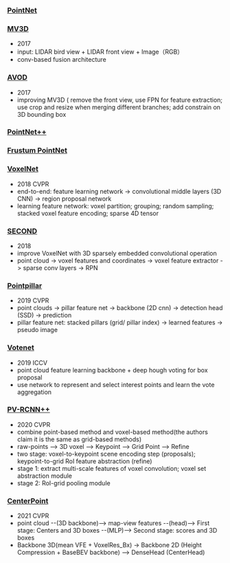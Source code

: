 ### [PointNet](https://arxiv.org/abs/1612.00593)

### [MV3D](https://arxiv.org/abs/1611.07759)
- 2017
- input: LIDAR bird view + LIDAR front view + Image（RGB）
- conv-based fusion architecture

### [AVOD](https://arxiv.org/abs/1712.02294)
- 2017
- improving MV3D ( remove the front view, use FPN for feature extraction; use crop and resize when merging different branches; add constrain on 3D bounding box

### [PointNet++]()

### [Frustum PointNet]()



### [VoxelNet](https://arxiv.org/abs/1711.06396)
- 2018 CVPR
- end-to-end: feature learning network -> convolutional middle layers (3D CNN) -> region proposal network
- learning feature network: voxel partition; grouping; random sampling; stacked voxel feature encoding; sparse 4D tensor



### [SECOND](https://www.mdpi.com/1424-8220/18/10/3337)
- 2018
- improve VoxelNet with 3D sparsely embedded convolutional operation
- point cloud -> voxel features and coordinates -> voxel feature extractor -> sparse conv layers -> RPN


### [Pointpillar](https://openaccess.thecvf.com/content_CVPR_2019/papers/Lang_PointPillars_Fast_Encoders_for_Object_Detection_From_Point_Clouds_CVPR_2019_paper.pdf)
- 2019 CVPR
- point clouds -> pillar feature net -> backbone (2D cnn) -> detection head (SSD) -> prediction
- pillar feature net: stacked pillars (grid/ pillar index) -> learned features -> pseudo image
  
### [Votenet](https://openaccess.thecvf.com/content_ICCV_2019/papers/Qi_Deep_Hough_Voting_for_3D_Object_Detection_in_Point_Clouds_ICCV_2019_paper.pdf)
- 2019 ICCV
- point cloud feature learning backbone + deep hough voting for box proposal
- use network to represent and select interest points and learn the vote aggregation


### [PV-RCNN++](https://arxiv.org/pdf/2102.00463.pdf)
- 2020 CVPR
- combine point-based method and voxel-based method(the authors claim it is the same as grid-based methods)
- raw-points --> 3D voxel --> Keypoint --> Grid Point --> Refine
- two stage: voxel-to-keypoint scene encoding step (proposals); keypoint-to-grid RoI feature abstraction (refine)
- stage 1: extract multi-scale features of voxel convolution; voxel set abstraction module
- stage 2: RoI-grid pooling module

### [CenterPoint]()
- 2021 CVPR
- point cloud --(3D backbone)--> map-view features --(head)--> First stage: Centers and 3D boxes --(MLP)--> Second stage: scores and 3D boxes
- Backbone 3D(mean VFE + VoxelRes_Bx) -> Backbone 2D (Height Compression + BaseBEV backbone) --> DenseHead (CenterHead)
